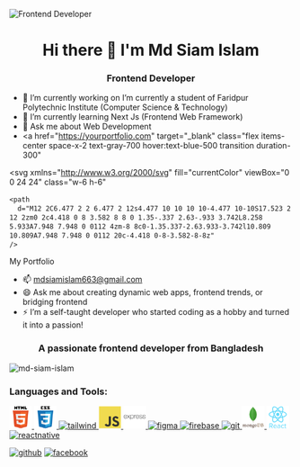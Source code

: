 
![Frontend Developer](https://hub.asimov.academy/wp-content/uploads/2024/10/hello-world.webp)

  <h1 align="center">Hi there 👋 I'm Md Siam Islam</h1>
  <h3 align="center">Frontend Developer</h3>

- 🔭 I’m currently working on I’m currently a student of Faridpur Polytechnic Institute (Computer Science & Technology) 
- 🌱 I’m currently learning Next Js (Frontend Web Framework) 
- 💬 Ask me about Web Development
- <a 
  href="https://yourportfolio.com" 
  target="_blank" 
  class="flex items-center space-x-2 text-gray-700 hover:text-blue-500 transition duration-300"
>
  <svg
    xmlns="http://www.w3.org/2000/svg"
    fill="currentColor"
    viewBox="0 0 24 24"
    class="w-6 h-6"
  >
    <path 
      d="M12 2C6.477 2 2 6.477 2 12s4.477 10 10 10 10-4.477 10-10S17.523 2 12 2zm0 2c4.418 0 8 3.582 8 8 0 1.35-.337 2.63-.933 3.742L8.258 5.933A7.948 7.948 0 0112 4zm-8 8c0-1.35.337-2.63.933-3.742l10.809 10.809A7.948 7.948 0 0112 20c-4.418 0-8-3.582-8-8z"
    />
  </svg>
  <span class="text-lg font-medium">My Portfolio</span>
</a>
 
- 📫 mdsiamislam663@gmail.com 
- 😄 Ask me about creating dynamic web apps, frontend trends, or bridging frontend 
- ⚡ I’m a self-taught developer who started coding as a hobby and turned it into a passion!

<h3 align="center">A passionate frontend developer from Bangladesh</h3>

<p align="left"> <img src="https://komarev.com/ghpvc/?username=md-siam-islam&label=Profile%20views&color=0e75b6&style=flat" alt="md-siam-islam" /> </p>

<h3 align="left">Languages and Tools:</h3>
<p align="left"> <a href="https://www.w3.org/html/" target="_blank" rel="noreferrer"> <img src="https://raw.githubusercontent.com/devicons/devicon/master/icons/html5/html5-original-wordmark.svg" alt="html5" width="40" height="40"/> </a> <a href="https://www.w3schools.com/css/" target="_blank" rel="noreferrer"> <img src="https://raw.githubusercontent.com/devicons/devicon/master/icons/css3/css3-original-wordmark.svg" alt="css3" width="40" height="40"/> </a> <a href="https://tailwindcss.com/" target="_blank" rel="noreferrer"> <img src="https://www.vectorlogo.zone/logos/tailwindcss/tailwindcss-icon.svg" alt="tailwind" width="40" height="40"/> </a> <a href="https://developer.mozilla.org/en-US/docs/Web/JavaScript" target="_blank" rel="noreferrer"> <img src="https://raw.githubusercontent.com/devicons/devicon/master/icons/javascript/javascript-original.svg" alt="javascript" width="40" height="40"/> </a> <a href="https://expressjs.com" target="_blank" rel="noreferrer"> <img src="https://raw.githubusercontent.com/devicons/devicon/master/icons/express/express-original-wordmark.svg" alt="express" width="40" height="40"/> </a> <a href="https://www.figma.com/" target="_blank" rel="noreferrer"> <img src="https://www.vectorlogo.zone/logos/figma/figma-icon.svg" alt="figma" width="40" height="40"/> </a> <a href="https://firebase.google.com/" target="_blank" rel="noreferrer"> <img src="https://www.vectorlogo.zone/logos/firebase/firebase-icon.svg" alt="firebase" width="40" height="40"/> </a> <a href="https://git-scm.com/" target="_blank" rel="noreferrer"> <img src="https://www.vectorlogo.zone/logos/git-scm/git-scm-icon.svg" alt="git" width="40" height="40"/> </a>   <a href="https://www.mongodb.com/" target="_blank" rel="noreferrer"> <img src="https://raw.githubusercontent.com/devicons/devicon/master/icons/mongodb/mongodb-original-wordmark.svg" alt="mongodb" width="40" height="40"/> </a> <a href="https://reactjs.org/" target="_blank" rel="noreferrer"> <img src="https://raw.githubusercontent.com/devicons/devicon/master/icons/react/react-original-wordmark.svg" alt="react" width="40" height="40"/> </a> <a href="https://reactnative.dev/" target="_blank" rel="noreferrer"> <img src="https://reactnative.dev/img/header_logo.svg" alt="reactnative" width="40" height="40"/> </a>  </p> 


[<img src='https://cdn.jsdelivr.net/npm/simple-icons@3.0.1/icons/github.svg' alt='github' height='40'>](https://github.com/https://github.com/md-siam-islam)  [<img src='https://cdn.jsdelivr.net/npm/simple-icons@3.0.1/icons/facebook.svg' alt='facebook' height='40'>](https://www.facebook.com/https://www.facebook.com/MD.Siam.Islam.1478)  

